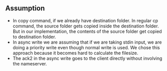 ## Assumption

- In copy command, if we already have destination folder. In regular cp command, the source folder
  gets copied inside the destination folder. But in our implementation, the contents of the source folder get
  copied to destination folder.
- In async write we are assuming that if we are taking stdin input, we are doing a priority write even though
  normal write is used. We chose this
  approach because it becomes hard to calculate the filesize.
- The ack2 in the async write goes to the client directly without involving the nameserver.
